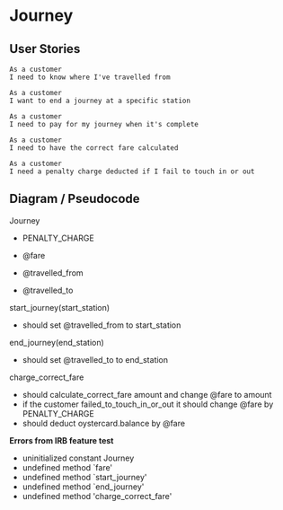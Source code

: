 # Journey

## User Stories

```
As a customer
I need to know where I've travelled from

As a customer
I want to end a journey at a specific station

As a customer
I need to pay for my journey when it's complete

As a customer
I need to have the correct fare calculated

As a customer
I need a penalty charge deducted if I fail to touch in or out
```

## Diagram / Pseudocode

Journey
- PENALTY_CHARGE
  
- @fare
- @travelled_from
- @travelled_to

start_journey(start_station)
- should set @travelled_from to start_station

end_journey(end_station)
- should set @travelled_to to end_station

charge_correct_fare
- should calculate_correct_fare amount and change @fare to amount
- if the customer failed_to_touch_in_or_out it should change @fare by PENALTY_CHARGE
- should deduct oystercard.balance by @fare

**Errors from IRB feature test**

- uninitialized constant Journey
- undefined method `fare'
- undefined method `start_journey'
- undefined method `end_journey'
- undefined method 'charge_correct_fare'